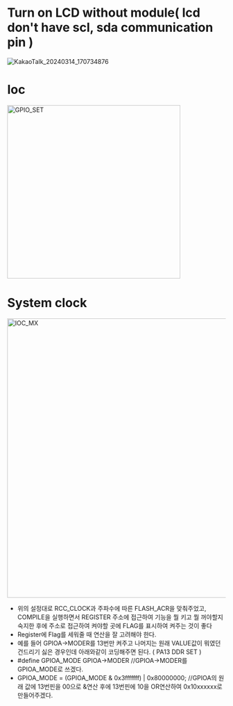 # Turn on LCD without module( lcd don't have scl, sda communication pin )

![KakaoTalk_20240314_170734876](https://github.com/kangtaeui/gpio_set_lcd/assets/141004174/831c38de-a542-4d5d-b4d0-05f711754f00)

# Ioc

<img width="399" alt="GPIO_SET" src="https://github.com/kangtaeui/gpio_set_lcd/assets/141004174/4887120d-4dd4-42bb-a67f-79be1ec104e7">

# System clock

<img width="643" alt="IOC_MX" src="https://github.com/kangtaeui/gpio_set_lcd/assets/141004174/e24cd8f0-b9a9-4c5b-82f7-f4bcb380b596">




* 위의 설정대로 RCC_CLOCK과 주파수에 따른 FLASH_ACR을 맞춰주었고, COMPILE을 실행하면서 REGISTER 주소에 접근하여 기능을 뭘 키고 뭘 꺼야할지 숙지한 후에 주소로 접근하여 켜야할 곳에 FLAG를 표시하여 켜주는 것이 좋다
* Register에 Flag를 세워줄 때 연산을 잘 고려해야 한다.
* 예를 들어 GPIOA->MODER를 13번만 켜주고 나머지는 원래 VALUE값이 뭐였던 건드리기 싫은 경우인데 아래와같이 코딩해주면 된다. ( PA13 DDR SET )
* #define GPIOA_MODE  GPIOA->MODER //GPIOA->MODER를 GPIOA_MODE로 쓰겠다.
* GPIOA_MODE = (GPIOA_MODE & 0x3fffffff) | 0x80000000;  //GPIOA의 원래 값에 13번핀을 00으로 &연산 후에 13번핀에 10을 OR연산하여 0x10xxxxxx로 만들어주겠다.



